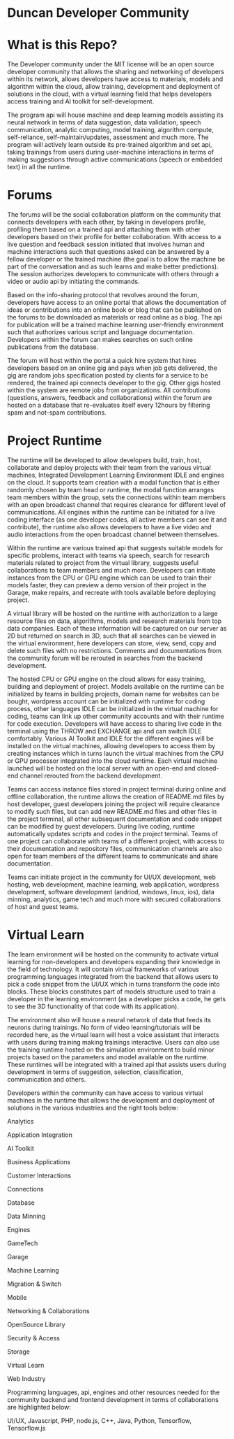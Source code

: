 # Duncan Developer Community

# What is this Repo?

The Developer community under the MIT license will be an open source developer community that allows the sharing and networking 
of developers within its network, allows developers have access to materials, models and algorithm within the cloud, allow training, 
development and deployment of solutions in the cloud, with a virtual learning field that helps developers access training and AI
toolkit for self-development. 

The program api will house machine and deep learning models assisting its neural network in terms of data suggestion, data validation, 
speech communication, analytic computing, model training, algorithm compute, self-reliance, self-maintain/updates, assessment and much 
more. The program will actively learn outside its pre-trained algorithm and set api, taking trainings from users during user-machine 
interactions in terms of making suggestions through active communications (speech or embedded text) in all the runtime.  

# Forums

The forums will be the social collaboration platform on the community that connects developers with each other, by taking in developers 
profile, profiling them based on a trained api and attaching them with other developers based on their profile for better collaboration.
With access to a live question and feedback session initiated that involves human and machine interactions such that questions asked 
can be answered by a fellow developer or the trained machine (the goal is to allow the machine be part of the conversation and as such 
learns and make better predictions). The session authorizes developers to communicate with others through a video or audio api by 
initiating the commands.

Based on the info-sharing protocol that revolves around the forum, developers have access to an online portal that allows the 
documentation of ideas or contributions into an online book or blog that can be published on the forums to be downloaded as materials or 
read online as a blog. The api for publication will be a trained machine learning user-friendly environment such that authorizes 
various script and language documentation. Developers within the forum can makes searches on such online publications from the 
database.

The forum will host within the portal a quick hire system that hires developers based on an online gig and pays when job gets delivered,
the gig are random jobs specification posted by clients for a service to be rendered, the trained api connects developer to the gig. 
Other gigs hosted within the system are remote jobs from organizations. All contributions (questions, answers, feedback and collaborations)
within the forum are hosted on a database that re-evaluates itself every 12hours by filtering spam and not-spam contributions.

# Project Runtime 

The runtime will be developed to allow developers build, train, host, collaborate and deploy projects with their team from the various 
virtual machines, Integrated Development Learning Environment IDLE and engines on the cloud. It supports team creation with a modal 
function that is either randomly chosen by team head or runtime, the modal function arranges team members within the group, sets the 
connections within team members with an open broadcast channel that requires clearance for different level of communications. 
All engines within the runtime can be initiated for a live coding interface (as one developer codes, all active members can see it 
and contribute), the runtime also allows developers to have a live video and audio interactions from the open broadcast channel 
between themselves.

Within the runtime are various trained api that suggests suitable models for specific problems, interact with teams via speech, 
search for research materials related to project from the virtual library, suggests useful collaborations to team members and 
much more. Developers can initiate instances from the CPU or GPU engine which can be used to train their models faster, 
they can preview a demo version of their project in the Garage, make repairs, and recreate with tools available before deploying 
project.

A virtual library will be hosted on the runtime with authorization to a large resource files on data, algorithms, models and 
research materials from top data companies. Each of these information will be captured on our server as 2D but returned on search in 3D, 
such that all searches can be viewed in the virtual environment, here developers can store, view, send, copy and delete such files with
no restrictions. Comments and documentations from the community forum will be rerouted in searches from the backend development.

The hosted CPU or GPU engine on the cloud allows for easy training, building and deployment of project. Models available on the runtime 
can be initialized by teams in building projects, domain name for websites can be bought, wordpress account can be initialized with 
runtime for coding process, other languages IDLE can be initialized in the virtual machine for coding, teams can link up other 
community accounts and with their runtime for code execution. Developers will have access to sharing live code in the terminal 
using the THROW and EXCHANGE api and can switch IDLE comfortably.
Various AI Toolkit and IDLE for the different engines will be installed on the virtual machines, allowing developers to access them 
by creating instances which in turns launch the virtual machines from the CPU or GPU processor integrated into the cloud runtime. Each 
virtual machine launched will be hosted on the local server with an open-end and closed-end channel rerouted from the backend development.

Teams can access instance files stored in project terminal during online and offline collaboration, the runtime allows the creation of 
README.md files by host developer, guest developers joining the project will require clearance to modify such files, but can add new 
README.md files and other files in the project terminal, all other subsequent documentation and code snippet can be modified by guest 
developers. During live coding, runtime automatically updates scripts and codes in the project terminal. Teams of one project can 
collaborate with teams of a different project, with access to their documentation and repository files, communication channels are also 
open for team members of the different teams to communicate and share documentation.

Teams can initiate project in the community for UI/UX development, web hosting, web development, machine learning, web application,
wordpress development, software development (andriod, windows, linux, ios), data minning, analytics, game tech and much more with 
secured collaborations of host and guest teams.


# Virtual Learn

The learn environment will be hosted on the community to activate virtual learning for non-developers and developers expanding their
knowledge in the field of technology. It will contain virtual frameworks of various programming languages integrated from the backend 
that allows users to pick a code snippet from the UI/UX which in turns transform the code into blocks. These blocks constitutes part of
models structure used to train a developer in the learning environment (as a developer picks a code, he gets to see the 3D functionality 
of that code with its application). 

The environment also will house a neural network of data that feeds its neurons during trainings. No form of video learning/tutorials 
will be recorded here, as the virtual learn will host a voice assistant that interacts with users during training making trainings 
interactive. Users can also use the training runtime hosted on the simulation environment to build minor projects based on the parameters and model
available on the runtime. These runtimes will be integrated with a trained api that assists users during development in terms of 
suggestion, selection, classification, communication and others.


Developers within the community can have access to various virtual machines in the runtime that allows the development and deployment
of solutions in the various industries and the right tools below:

Analytics

Application Integration

AI Toolkit

Business Applications

Customer Interactions

Connections

Database

Data Minning

Engines

GameTech

Garage

Machine Learning

Migration & Switch

Mobile

Networking & Collaborations

OpenSource Library

Security & Access

Storage

Virtual Learn

Web Industry

Programming languages, api, engines and other resources needed for the community backend and frontend development in terms of 
collaborations are highlighted below:

UI/UX, 
Javascript, 
PHP, 
node.js,
C++,
Java, 
Python, 
Tensorflow,
Tensorflow.js
